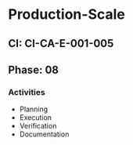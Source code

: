 # Production-Scale

## CI: CI-CA-E-001-005
## Phase: 08

### Activities
- Planning
- Execution
- Verification
- Documentation
